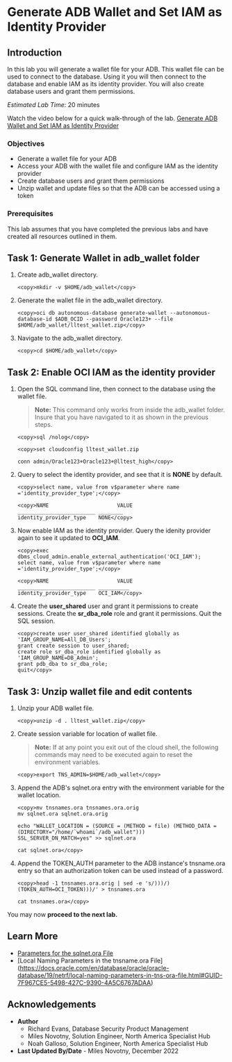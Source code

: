 # Generate ADB Wallet and Set IAM as Identity Provider

## Introduction

In this lab you will generate a wallet file for your ADB. This wallet file can be used to connect to the database. Using it you will then connect to the database and enable IAM as its identity provider. You will also create database users and grant them permissions.

*Estimated Lab Time*: 20 minutes

Watch the video below for a quick walk-through of the lab.
[Generate ADB Wallet and Set IAM as Identity Provider](videohub:1_dq2gunqo)

### Objectives
- Generate a wallet file for your ADB
- Access your ADB with the wallet file and configure IAM as the identity provider
- Create database users and grant them permissions
- Unzip wallet and update files so that the ADB can be accessed using a token

### Prerequisites
This lab assumes that you have completed the previous labs and have created all resources outlined in them.

## Task 1: Generate Wallet in adb_wallet folder

1. Create adb_wallet directory.

    ```
    <copy>mkdir -v $HOME/adb_wallet</copy>
    ```

2. Generate the wallet file in the adb_wallet directory.

    ```
    <copy>oci db autonomous-database generate-wallet --autonomous-database-id $ADB_OCID --password Oracle123+ --file $HOME/adb_wallet/lltest_wallet.zip</copy>
    ```

3. Navigate to the adb_wallet directory.

    ```
    <copy>cd $HOME/adb_wallet</copy>
    ```

## Task 2: Enable OCI IAM as the identity provider

1. Open the SQL command line, then connect to the database using the wallet file.
    >**Note:** This command only works from inside the adb_wallet folder. Insure that you have navigated to it as shown in the previous steps.

    ```
    <copy>sql /nolog</copy>
    ```
    ```
    <copy>set cloudconfig lltest_wallet.zip

    conn admin/Oracle123+Oracle123+@lltest_high</copy>
    ```

2. Query to select the identity provider, and see that it is **NONE** by default.

    ```
    <copy>select name, value from v$parameter where name ='identity_provider_type';</copy>
    ```


    ```
    <copy>NAME                      VALUE    
    _________________________ ________
    identity_provider_type    NONE</copy>
    ```

3. Now enable IAM as the identity provider. Query the idenity provider again to see it updated to **OCI_IAM**.

    ```
    <copy>exec dbms_cloud_admin.enable_external_authentication('OCI_IAM');
    select name, value from v$parameter where name ='identity_provider_type';</copy>
    ```

    ```
    <copy>NAME                      VALUE      
    _________________________ __________
    identity_provider_type    OCI_IAM</copy> 
    ```

4. Create the **user\_shared** user and grant it permissions to create sessions. Create the **sr\_dba\_role** role and grant it permissions. Quit the SQL session.

    ```
    <copy>create user user_shared identified globally as 'IAM_GROUP_NAME=All_DB_Users';
    grant create session to user_shared;
    create role sr_dba_role identified globally as 'IAM_GROUP_NAME=DB_Admin';
    grant pdb_dba to sr_dba_role;
    quit</copy>
    ```

## Task 3: Unzip wallet file and edit contents

1. Unzip your ADB wallet file.

    ```
    <copy>unzip -d . lltest_wallet.zip</copy>
    ```

2. Create session variable for location of wallet file.
    >**Note:** If at any point you exit out of the cloud shell, the following commands may need to be executed again to reset the environment variables.

    ```
    <copy>export TNS_ADMIN=$HOME/adb_wallet</copy>
    ```

3. Append the ADB's sqlnet.ora entry with the environment variable for the wallet location.

    ```
    <copy>mv tnsnames.ora tnsnames.ora.orig
    mv sqlnet.ora sqlnet.ora.orig

    echo "WALLET_LOCATION = (SOURCE = (METHOD = file) (METHOD_DATA = (DIRECTORY="/home/`whoami`/adb_wallet")))
    SSL_SERVER_DN_MATCH=yes" >> sqlnet.ora

    cat sqlnet.ora</copy>
    ```

4. Append the TOKEN_AUTH parameter to the ADB instance's tnsname.ora entry so that an authorization token can be used instead of a password.

    ```
    <copy>head -1 tnsnames.ora.orig | sed -e 's/)))/)(TOKEN_AUTH=OCI_TOKEN)))/' > tnsnames.ora

    cat tnsnames.ora</copy>
    ```

You may now **proceed to the next lab.**

## Learn More

* [Parameters for the sqlnet.ora File](https://docs.oracle.com/en/database/oracle/oracle-database/19/netrf/parameters-for-the-sqlnet.ora.html#GUID-2041545B-58D4-48DC-986F-DCC9D0DEC642)
* [Local Naming Parameters in the tnsname.ora File] (https://docs.oracle.com/en/database/oracle/oracle-database/19/netrf/local-naming-parameters-in-tns-ora-file.html#GUID-7F967CE5-5498-427C-9390-4A5C6767ADAA)

## Acknowledgements
* **Author**
  * Richard Evans, Database Security Product Management
  * Miles Novotny, Solution Engineer, North America Specialist Hub
  * Noah Galloso, Solution Engineer, North America Specialist Hub
* **Last Updated By/Date** - Miles Novotny, December 2022
